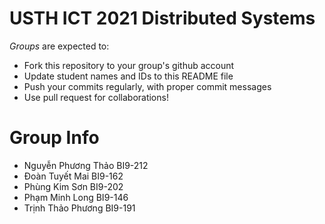 USTH ICT 2021 Distributed Systems
=====================================

*Groups* are expected to:

* Fork this repository to your group's github account
* Update student names and IDs to this README file
* Push your commits regularly, with proper commit messages
* Use pull request for collaborations!

Group Info
=======================

* Nguyễn Phương Thảo BI9-212
* Đoàn Tuyết Mai BI9-162
* Phùng Kim Sơn BI9-202
* Phạm Minh Long BI9-146
* Trịnh Thảo Phương BI9-191
